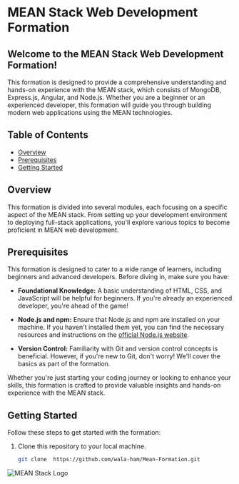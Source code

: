 # MEAN Stack Web Development Formation

## Welcome to the MEAN Stack Web Development Formation!

This formation is designed to provide a comprehensive understanding and hands-on experience with the MEAN stack, which consists of MongoDB, Express.js, Angular, and Node.js. Whether you are a beginner or an experienced developer, this formation will guide you through building modern web applications using the MEAN technologies.

## Table of Contents

- [Overview](#overview)
- [Prerequisites](#prerequisites)
- [Getting Started](#getting-started)

## Overview

This formation is divided into several modules, each focusing on a specific aspect of the MEAN stack. From setting up your development environment to deploying full-stack applications, you'll explore various topics to become proficient in MEAN web development.

## Prerequisites

This formation is designed to cater to a wide range of learners, including beginners and advanced developers. Before diving in, make sure you have:

- **Foundational Knowledge:** A basic understanding of HTML, CSS, and JavaScript will be helpful for beginners. If you're already an experienced developer, you're ahead of the game!

- **Node.js and npm:** Ensure that Node.js and npm are installed on your machine. If you haven't installed them yet, you can find the necessary resources and instructions on the [official Node.js website](https://nodejs.org).

- **Version Control:** Familiarity with Git and version control concepts is beneficial. However, if you're new to Git, don't worry! We'll cover the basics as part of the formation.

Whether you're just starting your coding journey or looking to enhance your skills, this formation is crafted to provide valuable insights and hands-on experience with the MEAN stack.

## Getting Started

Follow these steps to get started with the formation:

1. Clone this repository to your local machine.
   ```bash
   git clone  https://github.com/wala-ham/Mean-Formation.git

![MEAN Stack Logo](https://example.com/path/to/mean_stack_logo.png)

    
